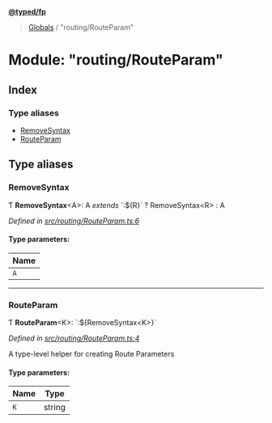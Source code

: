 **[@typed/fp](../README.md)**

> [Globals](../globals.md) / "routing/RouteParam"

# Module: "routing/RouteParam"

## Index

### Type aliases

* [RemoveSyntax](_routing_routeparam_.md#removesyntax)
* [RouteParam](_routing_routeparam_.md#routeparam)

## Type aliases

### RemoveSyntax

Ƭ  **RemoveSyntax**\<A>: A *extends* \`:${R}\` ? RemoveSyntax\<R> : A

*Defined in [src/routing/RouteParam.ts:6](https://github.com/TylorS/typed-fp/blob/8639976/src/routing/RouteParam.ts#L6)*

#### Type parameters:

Name |
------ |
`A` |

___

### RouteParam

Ƭ  **RouteParam**\<K>: \`:${RemoveSyntax\<K>}\`

*Defined in [src/routing/RouteParam.ts:4](https://github.com/TylorS/typed-fp/blob/8639976/src/routing/RouteParam.ts#L4)*

A type-level helper for creating Route Parameters

#### Type parameters:

Name | Type |
------ | ------ |
`K` | string |
